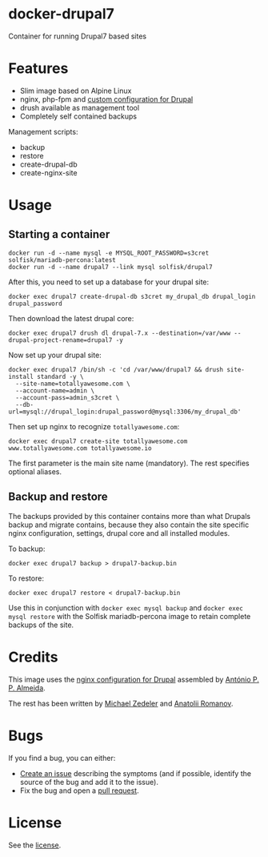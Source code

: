 # docker-drupal7

Container for running Drupal7 based sites

# Features

 * Slim image based on Alpine Linux
 * nginx, php-fpm and [custom configuration for Drupal](https://github.com/perusio/drupal-with-nginx)
 * drush available as management tool
 * Completely self contained backups

Management scripts:

 * backup
 * restore
 * create-drupal-db
 * create-nginx-site

# Usage

## Starting a container

    docker run -d --name mysql -e MYSQL_ROOT_PASSWORD=s3cret solfisk/mariadb-percona:latest
    docker run -d --name drupal7 --link mysql solfisk/drupal7

After this, you need to set up a database for your drupal site:

    docker exec drupal7 create-drupal-db s3cret my_drupal_db drupal_login drupal_password

Then download the latest drupal core:

    docker exec drupal7 drush dl drupal-7.x --destination=/var/www --drupal-project-rename=drupal7 -y
    
Now set up your drupal site:

    docker exec drupal7 /bin/sh -c 'cd /var/www/drupal7 && drush site-install standard -y \
      --site-name=totallyawesome.com \
      --account-name=admin \
      --account-pass=admin_s3cret \
      --db-url=mysql://drupal_login:drupal_password@mysql:3306/my_drupal_db'

Then set up nginx to recognize `totallyawesome.com`:

    docker exec drupal7 create-site totallyawesome.com www.totallyawesome.com totallyawesome.io

The first parameter is the main site name (mandatory). The rest specifies optional aliases.

## Backup and restore

The backups provided by this container contains more than what Drupals backup and migrate contains, because they also contain the site specific nginx configuration, settings, drupal core and all installed modules.

To backup:

    docker exec drupal7 backup > drupal7-backup.bin

To restore:

    docker exec drupal7 restore < drupal7-backup.bin

Use this in conjunction with `docker exec mysql backup` and `docker exec mysql restore` with the Solfisk mariadb-percona image to retain complete backups of the site.

# Credits

This image uses the [nginx configuration for Drupal](https://github.com/perusio/drupal-with-nginx) assembled by [António P. P. Almeida](https://github.com/perusio).

The rest has been written by [Michael Zedeler](https://github.com/mzedeler) and [Anatolii Romanov](https://github.com/vodolaz095).

# Bugs

If you find a bug, you can either:

 * [Create an issue](https://github.com/Solfisk/docker-drupal7/issues) describing the symptoms (and if possible, identify the source of the bug and add it to the issue).
 * Fix the bug and open a [pull request](https://github.com/Solfisk/docker-drupal7/pulls).

# License

See the [license](LICENSE).
